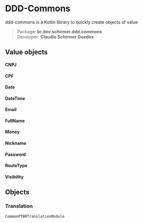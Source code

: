 # DDD-Commons
ddd-commons is a Kotlin library to quickly create objects of value

>Package: **br.dev.schirmer.ddd.commons**<br/>
>Developer: **Claudio Schirmer Guedes**

## Value objects

#### CNPJ
#### CPF
#### Date
#### DateTime
#### Email
#### FullName
#### Money
#### Nickname
#### Password
#### RouteType
#### Visibility

## Objects
### Translation
```kotlin
CommonPTBRTranslationModule
```